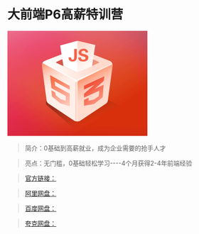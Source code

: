 # 大前端P6高薪特训营

![img](../../assets/Ciqc1F_Rn7OAZrt-AABBowVuKlw934.png)

> 简介：0基础到高薪就业，成为企业需要的抢手人才

> 亮点：无门槛，0基础轻松学习----4个月获得2-4年前端经验

> [官方链接：]()

> [阿里网盘：]()

> [百度网盘：]()

> [夸克网盘：]()
